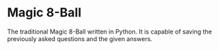 # Magic 8-Ball

The traditional Magic 8-Ball written in Python.
It is capable of saving the previously asked questions and the given answers.
